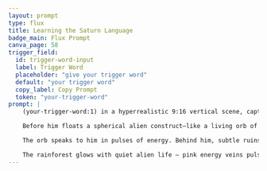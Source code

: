 ```yaml
---
layout: prompt
type: flux
title: Learning the Saturn Language
badge_main: Flux Prompt
canva_page: 58
trigger_field:
  id: trigger-word-input
  label: Trigger Word
  placeholder: "give your trigger word"
  default: "your trigger word"
  copy_label: Copy Prompt
  token: "your-trigger-word"
prompt: |
    (your-trigger-word:1) in a hyperrealistic 9:16 vertical scene, captured from chest-up in sharp cinematic detail, standing in a mist-draped rainforest clearing filled with glowing bioluminescent leaves and violet canopy light. He wears a plain dark blue T-shirt, his face fully visible, eyes wide and jaw slightly parted in a look of genuine awe and quiet curiosity.

    Before him floats a spherical alien construct—like a living orb of plasma and crystal, shifting colors between magenta, indigo, violet, and teal. Suspended midair, it emits beams of light that scan his face and upper torso in slow, deliberate patterns. The orb displays translucent holographic text and unfamiliar 3D glyphs that hover just above his palm as he holds his hand up, interacting.

    The orb speaks to him in pulses of energy. Behind him, subtle ruins are carved into the tree trunks — markings from an advanced civilization. The expression on his face says it all: he understands something profound is beginning.

    The rainforest glows with quiet alien life — pink energy veins pulse under moss, and drones drift through the fog in the background. The scene is a still from an unfolding story: a man learning from beings far more advanced, preparing for something greater.
---
```

